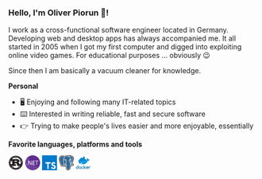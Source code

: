 ### Hello, I'm Oliver Piorun :wave:!

I work as a cross-functional software engineer located in Germany. Developing web and desktop apps has always accompanied me. It all started in 2005 when I got my first computer and digged into exploiting online video games. For educational purposes ... obviously :wink:

Since then I am basically a vacuum cleaner for knowledge.

**Personal**
- :desktop_computer: Enjoying and following many IT-related topics
- :keyboard: Interested in writing reliable, fast and secure software
- :point_right: Trying to make people's lives easier and more enjoyable, essentially

**Favorite languages, platforms and tools**

<code><img height="30" src="https://raw.githubusercontent.com/github/explore/80688e429a7d4ef2fca1e82350fe8e3517d3494d/topics/rust/rust.png"></code>
<code><img height="30" src="https://raw.githubusercontent.com/github/explore/93d8a67084f94b2a444e510199a6e7622e5b09a3/topics/dotnet/dotnet.png"></code>
<code><img height="30" src="https://raw.githubusercontent.com/github/explore/80688e429a7d4ef2fca1e82350fe8e3517d3494d/topics/typescript/typescript.png"></code>
<code><img height="30" src="https://raw.githubusercontent.com/github/explore/80688e429a7d4ef2fca1e82350fe8e3517d3494d/topics/postgresql/postgresql.png"></code>
<code><img height="30" src="https://raw.githubusercontent.com/github/explore/80688e429a7d4ef2fca1e82350fe8e3517d3494d/topics/docker/docker.png"></code>

